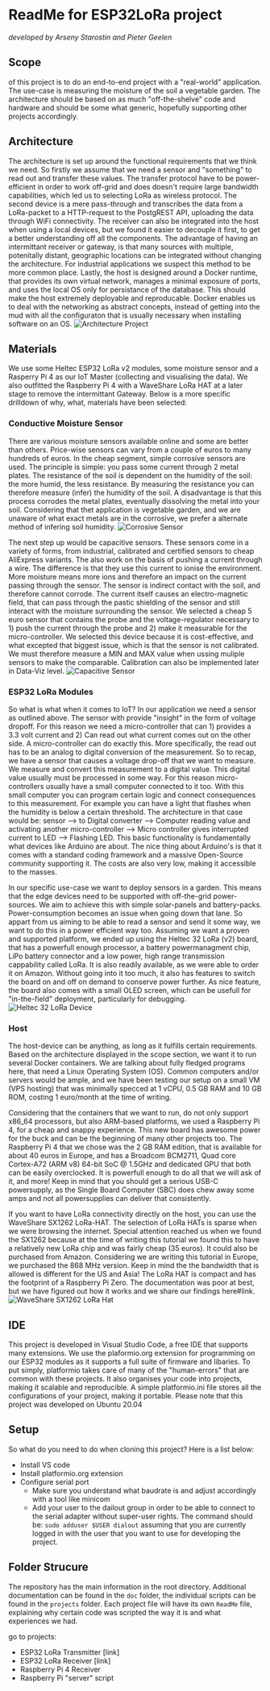 # ReadMe for ESP32LoRa project
*developed by Arseny Starostin and Pieter Geelen*

## Scope
of this project is to do an end-to-end project with a "real-world" application. The use-case is measuring the moisture of the soil a vegetable garden. The architecture should be based on as much "off-the-shelve" code and hardware and should be some what generic, hopefully supporting other projects accordingly. 

## Architecture
The architecture is set up around the functional requirements that we think we need. So firstly we assume that we need a sensor and "something" to read out and transfer these values. The transfer protocol have to be power-efficient in order to work off-grid and does doesn't require large bandwidth capabilities, which led us to selecting LoRa as wireless protocol. The second device is a mere pass-through and transcribes the data from a LoRa-packet to a HTTP-request to the PostgREST API, uploading the data through WiFi connectivity. The receiver can also be integrated into the host when using a local devices, but we found it easier to decouple it first, to get a better understanding off all the components. The advantage of having an intermittant receiver or gateway, is that many sources with multiple, potenitally distant, geographic locations can be integrated without changing the architecture. For industrial applications we suspect this method to be more common place. Lastly, the host is designed around a Docker runtime, that provides its own virtual network, manages a minimal exposure of ports, and uses the local OS only for persistance of the database. This should make the host extremely deployable and reproducable. Docker enables us to deal with the networking as abstract concepts, instead of getting into the mud with all the configuraton that is usually necessary when installing software on an OS. 
![Architecture Project](doc/ESP32_LoRa.png)

## Materials
We use some Heltec ESP32 LoRa v2 modules, some moisture sensor and a Rasperry Pi 4 as our IoT Master (collecting and visualising the data). We also outfitted the Raspberry Pi 4 with a WaveShare LoRa HAT at a later stage to remove the intermittant Gateway. Below is a more specific drilldown of why, what, materials have been selected:

### Conductive Moisture Sensor
There are various moisture sensors available online and some are better than others. Price-wise sensors can vary from a couple of euros to many hundreds of euros. In the cheap segment, simple corrosive sensors are used. The principle is simple: you pass some current through 2 metal plates. The resistance of the soil is dependent on the humidity of the soil: the more humid, the less resistance. By measuring the resistance you can therefore measure (infer) the humidity of the soil. A disadvantage is that this process corrodes the metal plates, eventually dissolving the metal into your soil. Considering that thet application is vegetable garden, and we are unaware of what exact metals are in the corrosive, we prefer a alternate method of infering soil humidity. 
![Corrosive Sensor](doc/corrosive_sensor.png)

The next step up would be capacitive sensors. These sensors come in a variety of forms, from industrial, calibrated and certified sensors to cheap AliExpress variants. The also work on the basis of pushing a current through a wire. The difference is that they use this current to ionise the environment. More moisture means more ions and therefore an impact on the current passing through the sensor. The sensor is indirect contact with the soil, and therefore cannot corrode. The current itself causes an electro-magnetic field, that can pass through the pastic shielding of the sensor and still interact with the moisture surrounding the sensor. We selected a cheap 5 euro sensor that contains the probe and the voltage-regulator necessary to 1) push the current through the probe and 2) make it measurable for the micro-controller. We selected this device because it is cost-effective, and what excepted that biggest issue, which is that the sensor is not calibrated. We must therefore measure a MIN and MAX value when ussing muliple sensors to make the comparable. Calibration can also be implemented later in Data-Viz level. 
![Capacitive Sensor](doc/capacitive_sensor.jpeg)

### ESP32 LoRa Modules
So what is what when it comes to IoT? In our application we need a sensor as outlined above. The sensor with provide "insight" in the form of voltage dropoff. For this reason we need a micro-controller that can 1) provides a 3.3 volt current and 2) Can read out what current comes out on the other side. A micro-controller can do exactly this. More specifically, the read out has to be an analog to digital conversion of the measurement. So to recap, we have a sensor that causes a voltage drop-off that we want to measure. We measure and convert this measurement to a digital value. This digital value usually must be processed in some way. For this reason micro-controllers usually have a small computer connected to it too. With this small computer you can program certain logic and connect consequences to this measurement. For example you can have a light that flashes when the humidity is below a certain threshold. The architecture in that case would be: sensor --> to Digital converter --> Computer reading value and activating another micro-controller --> Micro controller gives interrupted current to LED --> Flashing LED. This basic functionality is fundamentally what devices like Arduino are about. The nice thing about Arduino's is that it comes with a standard coding framework and a massive Open-Source community supporting it. The costs are also very low, making it accessible to the masses. 

In our specific use-case we want to deploy sensors in a garden. This means that the edge devices need to be supported with off-the-grid power-sources. We aim to achieve this with simple solar-panels and battery-packs. Power-consumption becomes an issue when going down that lane. So appart from us aiming to be able to read a sensor and send it some way, we want to do this in a power efficient way too. Assuming we want a proven and supported platform, we ended up using the Heltec 32 LoRa (v2) board, that has a powerfull enough processor, a battery powermanagment chip, LiPo battery connector and a low power, high range transmission cappability called LoRa. It is also readily available, as we were able to order it on Amazon. Without going into it too much, it also has features to switch the board on and off on demand to conserve power further. As nice feature, the board also comes with a small OLED screen, which can be usefull for "in-the-field" deployment, particularly for debugging.  
![Heltec 32 LoRa Device](doc/heltec-board-pinout.jpg)

### Host
The host-device can be anything, as long as it fulfills certain requirements. Based on the architecture displayed in the scope section, we want it to run several Docker containers. We are talking about fully fledged programs here, that need a Linux Operating System (OS). Common computers and/or servers would be ample, and we have been testing our setup on a small VM (VPS hosting) that was minimally specced at 1 vCPU, 0.5 GB RAM and 10 GB ROM, costing 1 euro/month at the time of writing. 

Considering that the containers that we want to run, do not only support x86_64 processors, but also ARM-based platforms, we used a Raspberry Pi 4, for a cheap and snappy experience. This new board has awesome power for the buck and can be the beginning of many other projects too. The Raspberry Pi 4 that we chose was the 2 GB RAM edition, that is available for about 40 euros in Europe, and has a Broadcom BCM2711, Quad core Cortex-A72 (ARM v8) 64-bit SoC @ 1.5GHz and dedicated GPU that both can be easily overclocked. It is powerfull enough to do all that we will ask of it, and more! Keep in mind that you should get a serious USB-C powersupply, as the Single Board Computer (SBC) does chew away some amps and not all powersupplies can deliver that consistently. 

If you want to have LoRa connectivity directly on the host, you can use the WaveShare SX1262 LoRa-HAT. The selection of LoRa HATs is sparse when we were browsing the internet. Special attention reached us when we found the SX1262 because at the time of writing this tutorial we found this to have a relatively new LoRa chip and was fairly cheap (35 euros). It could also be purchased from Amazon. Considering we are writing this tutorial in Europe, we purchased the 868 MHz version. Keep in mind the the bandwidth that is allowed is different for the US and Asia! The LoRa HAT is compact and has the footprint of a Raspberry Pi Zero. The documentation was poor at best, but we have figured out how it works and we share our findings here#link.
![WaveShare SX1262 LoRa Hat](doc/waveshare_SX1262.jpg)

## IDE 
This project is developed in Visual Studio Code, a free IDE that supports many extensions. We use the plaformio.org extension for programming on our ESP32 modules as it supports a full suite of firmware and libaries. To put simply, platformio takes care of many of the "human-errors" that are common with these projects. It also organises your code into projects, making it scalable and reproducible. A simple platformio.ini file stores all the configurations of your project, making it portable. Please note that this project was developed on Ubuntu 20.04

## Setup
So what do you need to do when cloning this project? Here is a list below:
* Install VS code
* Install platformio.org extension
* Configure serial port
    * Make sure you understand what baudrate is and adjust accordingly with a tool like minicom 
    * Add your user to the dailout group in order to be able to connect to the serial adapter without super-user rights. The command should be: ```sudo adduser $USER dialout``` assuming that you are currently logged in with the user that you want to use for developing the project. 

## Folder Strucure
The repository has the main information in the root directory. Additional documentation can be found in the ```doc``` folder, the individual scripts can be found in the ```projects``` folder. Each project file will have its own ```ReadMe``` file, explaining why certain code was scripted the way it is and what experiences we had. 

go to projects:
* ESP32 LoRa Transmitter [link]
* ESP32 LoRa Receiver [link]
* Raspberry Pi 4 Receiver
* Raspberry Pi "server" script
